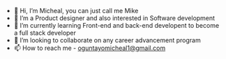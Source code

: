 - 👋 Hi, I’m Micheal, you can just call me Mike
- 👀 I’m a Product designer and also interested in Software development
- 🌱 I’m currently learning Front-end and back-end developent to become a full stack developer 
- 💞️ I’m looking to collaborate on any career advancement program
- 📫 How to reach me - oguntayomicheal1@gmail.com



<!---
Mike-devloper/Mike-devloper is a ✨ special ✨ repository because its `README.md` (this file) appears on your GitHub profile.
You can click the Preview link to take a look at your changes.
--->
